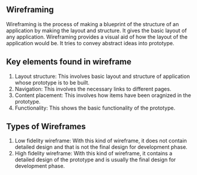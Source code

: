 ## Wireframing

Wireframing is the process of making a blueprint of the structure of an application by making the layout and structure. It gives the basic layout of any application. Wireframing provides a visual aid of how the layout of the application would be. It tries to convey abstract ideas into prototype.


## Key elements found in wireframe
1. Layout structure: This involves basic layout and structure of application whose prototype is to be built.
2. Navigation: This involves the necessary links to different pages.
3. Content placement: This involves how items have been oragnized in the prototype.
4. Functionality: This shows the basic functionality of the prototype.


## Types of Wireframes
1. Low fidelity wireframe: With this kind of wireframe, it does not contain detailed design and that is not the final design for development phase.
2. High fidelity wireframe: With this kind of wireframe, it contains a detailed design of the prototype and is usually the final design for development phase.

